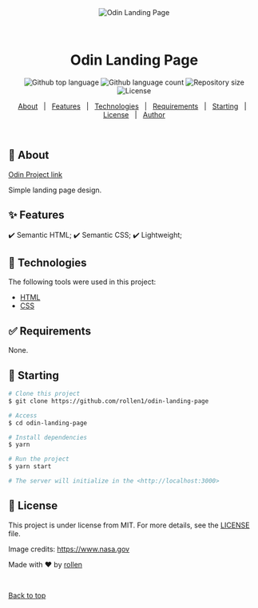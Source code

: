 <div align="center" id="top"> 
  <img src="./.github/app.gif" alt="Odin Landing Page" />

  &#xa0;

  <!-- <a href="https://odinlandingpage.netlify.app">Demo</a> -->
</div>

<h1 align="center">Odin Landing Page</h1>

<p align="center">
  <img alt="Github top language" src="https://img.shields.io/github/languages/top/rollen1/odin-landing-page?color=0096FF">

  <img alt="Github language count" src="https://img.shields.io/github/languages/count/rollen1/odin-landing-page?color=0096FF">

  <img alt="Repository size" src="https://img.shields.io/github/repo-size/rollen1/odin-landing-page?color=0096FF">

  <img alt="License" src="https://img.shields.io/github/license/rollen1/odin-landing-page?color=0096FF">

  <!-- <img alt="Github issues" src="https://img.shields.io/github/issues/rollen1/odin-landing-page?color=0096FF" /> -->

  <!-- <img alt="Github forks" src="https://img.shields.io/github/forks/rollen1/odin-landing-page?color=0096FF" /> -->

  <!-- <img alt="Github stars" src="https://img.shields.io/github/stars/rollen1/odin-landing-page?color=0096FF" /> -->
</p>

<!-- Status -->

<!-- <h4 align="center"> 
	🚧  Odin Landing Page 🚀 Under construction...  🚧
</h4> 

<hr> -->

<p align="center">
  <a href="#dart-about">About</a> &#xa0; | &#xa0; 
  <a href="#sparkles-features">Features</a> &#xa0; | &#xa0;
  <a href="#rocket-technologies">Technologies</a> &#xa0; | &#xa0;
  <a href="#white_check_mark-requirements">Requirements</a> &#xa0; | &#xa0;
  <a href="#checkered_flag-starting">Starting</a> &#xa0; | &#xa0;
  <a href="#memo-license">License</a> &#xa0; | &#xa0;
  <a href="https://github.com/rollen1" target="_blank">Author</a>
</p>

<br>

## :dart: About ##

[Odin Project link](https://www.theodinproject.com/lessons/foundations-landing-page)

Simple landing page design. 

## :sparkles: Features ##

:heavy_check_mark: Semantic HTML;
:heavy_check_mark: Semantic CSS;
:heavy_check_mark: Lightweight;

## :rocket: Technologies ##

The following tools were used in this project:

- [HTML](https://html.spec.whatwg.org/multipage/)
- [CSS](https://www.w3schools.com/css/)

## :white_check_mark: Requirements ##

None.

## :checkered_flag: Starting ##

```bash
# Clone this project
$ git clone https://github.com/rollen1/odin-landing-page

# Access
$ cd odin-landing-page

# Install dependencies
$ yarn

# Run the project
$ yarn start

# The server will initialize in the <http://localhost:3000>
```

## :memo: License ##

This project is under license from MIT. For more details, see the [LICENSE](LICENSE) file.

Image credits: https://www.nasa.gov


Made with :heart: by <a href="https://github.com/rollen1" target="_blank">rollen</a>

&#xa0;

<a href="#top">Back to top</a>

